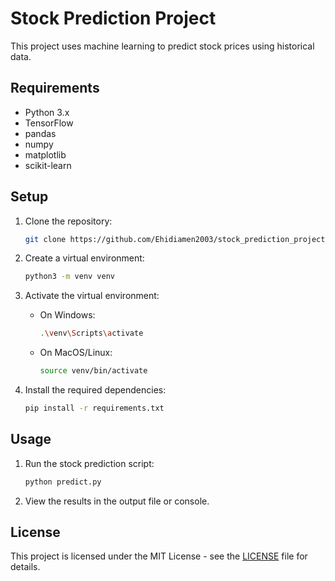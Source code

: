 # Stock Prediction Project

This project uses machine learning to predict stock prices using historical data.

## Requirements

- Python 3.x
- TensorFlow
- pandas
- numpy
- matplotlib
- scikit-learn

## Setup

1. Clone the repository:
    ```bash
    git clone https://github.com/Ehidiamen2003/stock_prediction_project.git
    ```

2. Create a virtual environment:
    ```bash
    python3 -m venv venv
    ```

3. Activate the virtual environment:
    - On Windows:
      ```bash
      .\venv\Scripts\activate
      ```
    - On MacOS/Linux:
      ```bash
      source venv/bin/activate
      ```

4. Install the required dependencies:
    ```bash
    pip install -r requirements.txt
    ```

## Usage

1. Run the stock prediction script:
    ```bash
    python predict.py
    ```

2. View the results in the output file or console.

## License

This project is licensed under the MIT License - see the [LICENSE](LICENSE) file for details.
